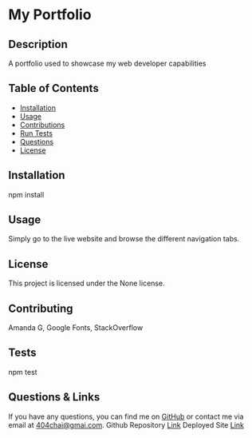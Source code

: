 
  # My Portfolio

  ## Description
  A portfolio used to showcase my web developer capabilities

  ## Table of Contents
  - [Installation](#installation)
  - [Usage](#usage)
  - [Contributions](#contributing)
  - [Run Tests](#tests)
  - [Questions](#questions)
  - [License](#license)


  ## Installation

  npm install


  ## Usage
  Simply go to the live website and browse the different navigation tabs.

  ## License
  This project is licensed under the None license.

  ## Contributing
  Amanda G, Google Fonts, StackOverflow

  ## Tests

  npm test


  ## Questions & Links
  If you have any questions, you can find me on [GitHub](https://github.com/celestialchai) or contact me via email at 404chai@gmai.com.
  Github Repository [Link](https://github.com/CelestialChai/portfolio)
  Deployed Site [Link]()
